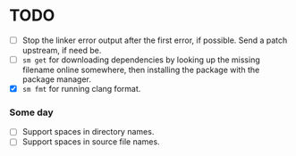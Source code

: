 # TODO

- [ ] Stop the linker error output after the first error, if possible. Send a patch upstream, if need be.
- [ ] `sm get` for downloading dependencies by looking up the missing filename online somewhere, then installing the package with the package manager.
- [X] `sm fmt` for running clang format.

### Some day

- [ ] Support spaces in directory names.
- [ ] Support spaces in source file names.
